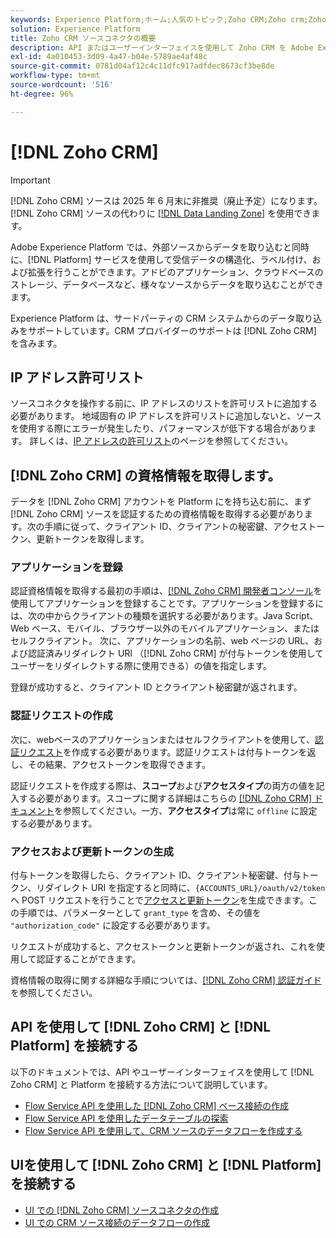 ```yaml
---
keywords: Experience Platform;ホーム;人気のトピック;Zoho CRM;Zoho crm;Zoho;zoho
solution: Experience Platform
title: Zoho CRM ソースコネクタの概要
description: API またはユーザーインターフェイスを使用して Zoho CRM を Adobe Experience Platform に接続する方法を説明します。
exl-id: 4a010453-3d09-4a47-b04e-5789ae4af48c
source-git-commit: 0781d04af12c4c11dfc917adfdec8673cf3be8de
workflow-type: tm+mt
source-wordcount: '516'
ht-degree: 96%

---
```


# [!DNL Zoho CRM]

>[!IMPORTANT]
>
>[!DNL Zoho CRM] ソースは 2025 年 6 月末に非推奨（廃止予定）になります。 [!DNL Zoho CRM] ソースの代わりに [[!DNL Data Landing Zone]](../cloud-storage/data-landing-zone.md) を使用できます。

Adobe Experience Platform では、外部ソースからデータを取り込むと同時に、[!DNL Platform] サービスを使用して受信データの構造化、ラベル付け、および拡張を行うことができます。アドビのアプリケーション、クラウドベースのストレージ、データベースなど、様々なソースからデータを取り込むことができます。

Experience Platform は、サードパーティの CRM システムからのデータ取り込みをサポートしています。CRM プロバイダーのサポートは [!DNL Zoho CRM] を含みます。

## IP アドレス許可リスト

ソースコネクタを操作する前に、IP アドレスのリストを許可リストに追加する必要があります。 地域固有の IP アドレスを許可リストに追加しないと、ソースを使用する際にエラーが発生したり、パフォーマンスが低下する場合があります。 詳しくは、[IP アドレスの許可リスト](../../ip-address-allow-list.md)のページを参照してください。

## [!DNL Zoho CRM] の資格情報を取得します。

データを [!DNL Zoho CRM] アカウントを Platform にを持ち込む前に、まず [!DNL Zoho CRM] ソースを認証するための資格情報を取得する必要があります。次の手順に従って、クライアント ID、クライアントの秘密鍵、アクセストークン、更新トークンを取得します。

### アプリケーションを登録

認証資格情報を取得する最初の手順は、[[!DNL Zoho CRM] 開発者コンソール](https://accounts.zoho.com/)を使用してアプリケーションを登録することです。アプリケーションを登録するには、次の中からクライアントの種類を選択する必要があります。Java Script、Web ベース、モバイル、ブラウザー以外のモバイルアプリケーション、またはセルフクライアント。 次に、アプリケーションの名前、web ページの URL、および認証済みリダイレクト URI （[!DNL Zoho CRM] が付与トークンを使用してユーザーをリダイレクトする際に使用できる）の値を指定します。

登録が成功すると、クライアント ID とクライアント秘密鍵が返されます。

### 認証リクエストの作成

次に、webベースのアプリケーションまたはセルフクライアントを使用して、[認証リクエスト](https://www.zoho.com/crm/developer/docs/api/v2/auth-request.html)を作成する必要があります。認証リクエストは付与トークンを返し、その結果、アクセストークンを取得できます。

認証リクエストを作成する際は、**スコープ**&#x200B;および&#x200B;**アクセスタイプ**&#x200B;の両方の値を記入する必要があります。スコープに関する詳細はこちらの [[!DNL Zoho CRM]  ドキュメント](https://www.zoho.com/crm/developer/docs/api/v2/scopes.html)を参照してください。一方、**アクセスタイプ**&#x200B;は常に `offline` に設定する必要があります。

### アクセスおよび更新トークンの生成

付与トークンを取得したら、クライアント ID、クライアント秘密鍵、付与トークン、リダイレクト URI を指定すると同時に、`{ACCOUNTS_URL}/oauth/v2/token` へ POST リクエストを行うことで[アクセスと更新トークン](https://www.zoho.com/crm/developer/docs/api/v2/access-refresh.html)を生成できます。この手順では、パラメーターとして `grant_type` を含め、その値を `"authorization_code"` に設定する必要があります。

リクエストが成功すると、アクセストークンと更新トークンが返され、これを使用して認証することができます。

資格情報の取得に関する詳細な手順については、[[!DNL Zoho CRM] 認証ガイド](https://www.zoho.com/crm/developer/docs/api/v2/oauth-overview.html)を参照してください。

## API を使用して [!DNL Zoho CRM] と [!DNL Platform] を接続する

以下のドキュメントでは、API やユーザーインターフェイスを使用して [!DNL Zoho CRM] と Platform を接続する方法について説明しています。

- [Flow Service API を使用した [!DNL Zoho CRM] ベース接続の作成](../../tutorials/api/create/crm/zoho.md)
- [Flow Service API を使用したデータテーブルの探索](../../tutorials/api/explore/tabular.md)
- [Flow Service API を使用して、CRM ソースのデータフローを作成する](../../tutorials/api/collect/crm.md)

## UIを使用して [!DNL Zoho CRM] と [!DNL Platform] を接続する

- [UI での [!DNL Zoho CRM] ソースコネクタの作成](../../tutorials/ui/create/crm/zoho.md)
- [UI での CRM ソース接続のデータフローの作成](../../tutorials/ui/dataflow/crm.md)
